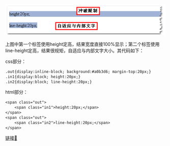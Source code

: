 ![height与line-height在IE6下区别](resources/7358EA61D12F2ED931344455045066D7.png "height与line-height在IE6下区别")

上图中第一个标签使用height定高，结果宽度直接100%显示；第二个标签使用line-height定高，结果很规矩，自适应与内部文字大小。其代码如下：

css部分：

    .out{display:inline-block; background:#a0b3d6; margin-top:20px;}
    .in1{display:block; height:20px;}
    .in2{display:block; line-height:20px;}

html部分：

    <span class="out">
        <span class="in1">height:20px;</span>
    </span>
    <span class="out">
        <span class="in2">line-height:20px;</span>
    </span>

[链接🔗](http://www.zhangxinxu.com/wordpress/2009/11/css%E8%A1%8C%E9%AB%98line-height%E7%9A%84%E4%B8%80%E4%BA%9B%E6%B7%B1%E5%85%A5%E7%90%86%E8%A7%A3%E5%8F%8A%E5%BA%94%E7%94%A8/)